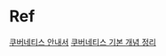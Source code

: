 # Ref
[쿠버네티스 안내서](https://subicura.com/k8s/guide/deployment.html#%E1%84%87%E1%85%A2%E1%84%91%E1%85%A9-%E1%84%8C%E1%85%A5%E1%86%AB%E1%84%85%E1%85%A3%E1%86%A8-%E1%84%89%E1%85%A5%E1%86%AF%E1%84%8C%E1%85%A5%E1%86%BC)
[쿠버네티스 기본 개념 정리](https://baeji-develop.tistory.com/132)